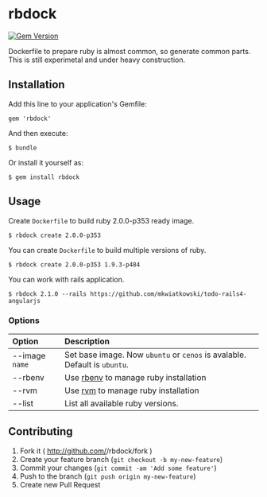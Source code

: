 # rbdock

[![Gem Version](https://badge.fury.io/rb/rbdock.png)](http://badge.fury.io/rb/rbdock)

Dockerfile to prepare ruby is almost common, so generate common parts. This is still experimetal and under heavy construction.

## Installation

Add this line to your application's Gemfile:

    gem 'rbdock'

And then execute:

    $ bundle

Or install it yourself as:

    $ gem install rbdock


## Usage

Create `Dockerfile` to build ruby 2.0.0-p353 ready image.

```
$ rbdock create 2.0.0-p353
```

You can create `Dockerfile` to build multiple versions of ruby.

```
$ rbdock create 2.0.0-p353 1.9.3-p484
```

You can work with rails application.

```
$ rbdock 2.1.0 --rails https://github.com/mkwiatkowski/todo-rails4-angularjs
```


### Options

|Option | Description |
|:----- |:----------- |
|--image `name`| Set base image. Now `ubuntu` or `cenos` is avalable. Default is `ubuntu`.|
|--rbenv| Use [rbenv](https://github.com/sstephenson/rbenv) to manage ruby installation|
|--rvm  | Use [rvm](https://github.com/wayneeseguin/rvm) to manage ruby installation|
|--list | List all available ruby versions.|


## Contributing

1. Fork it ( http://github.com/<my-github-username>/rbdock/fork )
2. Create your feature branch (`git checkout -b my-new-feature`)
3. Commit your changes (`git commit -am 'Add some feature'`)
4. Push to the branch (`git push origin my-new-feature`)
5. Create new Pull Request
